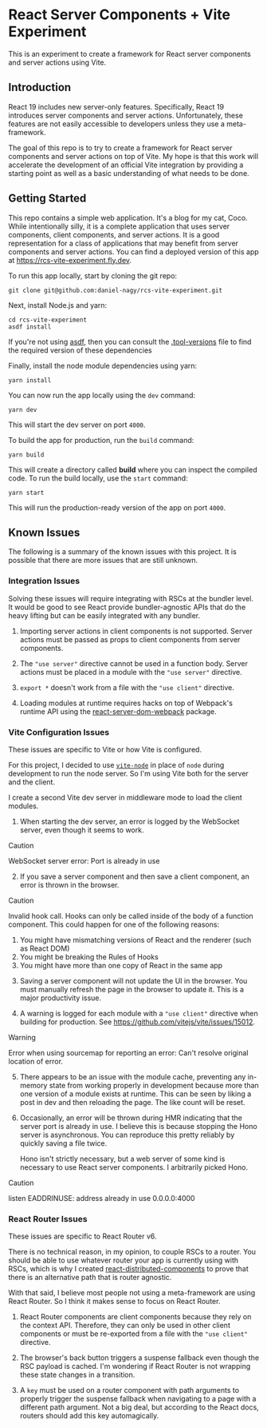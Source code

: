 # React Server Components + Vite Experiment

This is an experiment to create a framework for React server components and server actions using Vite.

## Introduction

React 19 includes new server-only features. Specifically, React 19 introduces server components and server actions. Unfortunately, these features are not easily accessible to developers unless they use a meta-framework.

The goal of this repo is to try to create a framework for React server components and server actions on top of Vite. My hope is that this work will accelerate the development of an official Vite integration by providing a starting point as well as a basic understanding of what needs to be done.

## Getting Started

This repo contains a simple web application. It's a blog for my cat, Coco. While intentionally silly, it is a complete application that uses server components, client components, and server actions. It is a good representation for a class of applications that may benefit from server components and server actions. You can find a deployed version of this app at https://rcs-vite-experiment.fly.dev.

To run this app locally, start by cloning the git repo:

```
git clone git@github.com:daniel-nagy/rcs-vite-experiment.git
```

Next, install Node.js and yarn:

```
cd rcs-vite-experiment
asdf install
```

If you're not using [asdf](https://asdf-vm.com/), then you can consult the [.tool-versions](.tool-versions) file to find the required version of these dependencies

Finally, install the node module dependencies using yarn:

```
yarn install
```

You can now run the app locally using the `dev` command:

```
yarn dev
```

This will start the dev server on port `4000`.

To build the app for production, run the `build` command:

```
yarn build
```

This will create a directory called **build** where you can inspect the compiled code. To run the build locally, use the `start` command:

```
yarn start
```

This will run the production-ready version of the app on port `4000`.

## Known Issues

The following is a summary of the known issues with this project. It is possible that there are more issues that are still unknown.

### Integration Issues

Solving these issues will require integrating with RSCs at the bundler level. It would be good to see React provide bundler-agnostic APIs that do the heavy lifting but can be easily integrated with any bundler.

1. Importing server actions in client components is not supported. Server actions must be passed as props to client components from server components.

2. The `"use server"` directive cannot be used in a function body. Server actions must be placed in a module with the `"use server"` directive.

3. `export *` doesn't work from a file with the `"use client"` directive.

4. Loading modules at runtime requires hacks on top of Webpack's runtime API using the [react-server-dom-webpack](https://github.com/facebook/react/tree/main/packages/react-server-dom-webpack) package.

### Vite Configuration Issues

These issues are specific to Vite or how Vite is configured.

For this project, I decided to use [`vite-node`](https://github.com/vitest-dev/vitest/tree/main/packages/vite-node) in place of `node` during development to run the node server. So I'm using Vite both for the server and the client.

I create a second Vite dev server in middleware mode to load the client modules.

1. When starting the dev server, an error is logged by the WebSocket server, even though it seems to work.

> [!CAUTION]
> WebSocket server error: Port is already in use

2. If you save a server component and then save a client component, an error is thrown in the browser.

> [!CAUTION]
> Invalid hook call. Hooks can only be called inside of the body of a function component. This could happen for one of the following reasons:
>
> 1. You might have mismatching versions of React and the renderer (such as React DOM)
> 2. You might be breaking the Rules of Hooks
> 3. You might have more than one copy of React in the same app

3. Saving a server component will not update the UI in the browser. You must manually refresh the page in the browser to update it. This is a major productivity issue.

4. A warning is logged for each module with a `"use client"` directive when building for production. See https://github.com/vitejs/vite/issues/15012.

> [!WARNING]
> Error when using sourcemap for reporting an error: Can't resolve original location of error.

5. There appears to be an issue with the module cache, preventing any in-memory state from working properly in development because more than one version of a module exists at runtime. This can be seen by liking a post in dev and then reloading the page. The like count will be reset.

6. Occasionally, an error will be thrown during HMR indicating that the server port is already in use. I believe this is because stopping the Hono server is asynchronous. You can reproduce this pretty reliably by quickly saving a file twice.

   Hono isn't strictly necessary, but a web server of some kind is necessary to use React server components. I arbitrarily picked Hono.

> [!Caution]
> listen EADDRINUSE: address already in use 0.0.0.0:4000

### React Router Issues

These issues are specific to React Router v6.

There is no technical reason, in my opinion, to couple RSCs to a router. You should be able to use whatever router your app is currently using with RSCs, which is why I created [react-distributed-components](https://github.com/daniel-nagy/react-distributed-components) to prove that there is an alternative path that is router agnostic.

With that said, I believe most people not using a meta-framework are using React Router. So I think it makes sense to focus on React Router.

1. React Router components are client components because they rely on the context API. Therefore, they can only be used in other client components or must be re-exported from a file with the `"use client"` directive.

2. The browser's back button triggers a suspense fallback even though the RSC payload is cached. I'm wondering if React Router is not wrapping these state changes in a transition.

3. A `key` must be used on a router component with path arguments to properly trigger the suspense fallback when navigating to a page with a different path argument. Not a big deal, but according to the React docs, routers should add this key automagically.
